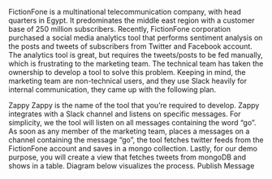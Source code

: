 FictionFone is a multinational telecommunication company, with head quarters in
Egypt. It predominates the middle east region with a customer base of 250 million
subscribers.
Recently, FictionFone corporation purchased a social media analytics tool that
performs sentiment analysis on the posts and tweets of subscribers from Twitter
and Facebook account. The analytics tool is great, but requires the tweets/posts to
be fed manually, which is frustrating to the marketing team.
The technical team has taken the ownership to develop a tool to solve this problem.
Keeping in mind, the marketing team are non-technical users, and they use Slack
heavily for internal communication, they came up with the following plan.

Zappy
Zappy is the name of the tool that you’re required to develop. Zappy integrates
with a Slack channel and listens on specific messages. For simplicity, we the tool
will listen on all messages containing the word “go”. As soon as any member of the
marketing team, places a messages on a channel containing the message “go”, the
tool fetches twitter feeds from the FictionFone account and saves in a mongo
collection. Lastly, for our demo purpose, you will create a view that fetches tweets
from mongoDB and shows in a table. Diagram below visualizes the process.
Publish Message